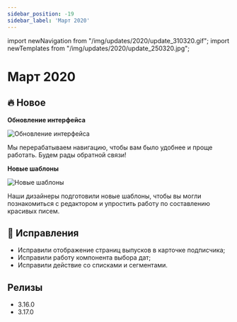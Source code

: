 ```yaml
---
sidebar_position: -19
sidebar_label: 'Март 2020'
---
```


import newNavigation from "/img/updates/2020/update_310320.gif";
import newTemplates from "/img/updates/2020/update_250320.jpg";

# Март 2020

## 🔥 Новое

**Обновление интерфейса**

<p align="left">
    <img src={newNavigation} alt="Обновление интерфейса" />
</p>
Мы перерабатываем навигацию, чтобы вам было удобнее и проще работать. Будем рады обратной связи!

**Новые шаблоны**

<p align="left">
    <img src={newTemplates} alt="Новые шаблоны" />
</p>
Наши дизайнеры подготовили новые шаблоны, чтобы вы могли познакомиться с редактором и упростить работу по составлению красивых писем.

## 🐛 Исправления

- Исправили отображение страниц выпусков в карточке подписчика;
- Исправили работу компонента выбора дат;
- Исправили действие со списками и сегментами.

## Релизы

- 3.16.0
- 3.17.0
